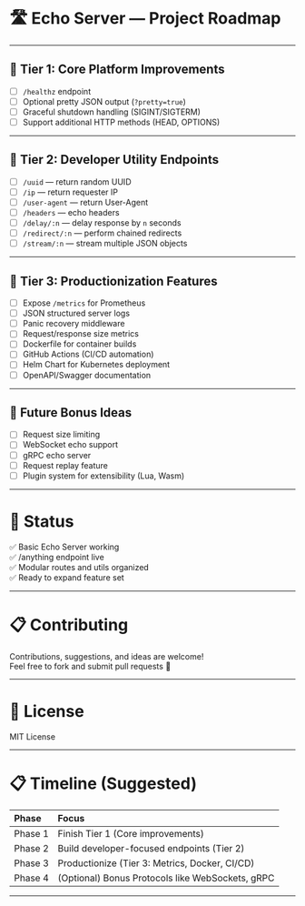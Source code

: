 # 🛣 Echo Server — Project Roadmap

---

## 🥇 Tier 1: Core Platform Improvements

- [ ] `/healthz` endpoint
- [ ] Optional pretty JSON output (`?pretty=true`)
- [ ] Graceful shutdown handling (SIGINT/SIGTERM)
- [ ] Support additional HTTP methods (HEAD, OPTIONS)

---

## 🥈 Tier 2: Developer Utility Endpoints

- [ ] `/uuid` — return random UUID
- [ ] `/ip` — return requester IP
- [ ] `/user-agent` — return User-Agent
- [ ] `/headers` — echo headers
- [ ] `/delay/:n` — delay response by `n` seconds
- [ ] `/redirect/:n` — perform chained redirects
- [ ] `/stream/:n` — stream multiple JSON objects

---

## 🥉 Tier 3: Productionization Features

- [ ] Expose `/metrics` for Prometheus
- [ ] JSON structured server logs
- [ ] Panic recovery middleware
- [ ] Request/response size metrics
- [ ] Dockerfile for container builds
- [ ] GitHub Actions (CI/CD automation)
- [ ] Helm Chart for Kubernetes deployment
- [ ] OpenAPI/Swagger documentation

---

## 🚀 Future Bonus Ideas

- [ ] Request size limiting
- [ ] WebSocket echo support
- [ ] gRPC echo server
- [ ] Request replay feature
- [ ] Plugin system for extensibility (Lua, Wasm)

---

# 📢 Status

✅ Basic Echo Server working  
✅ /anything endpoint live  
✅ Modular routes and utils organized  
✅ Ready to expand feature set

---

# 📋 Contributing

Contributions, suggestions, and ideas are welcome!  
Feel free to fork and submit pull requests 🚀

---

# 📢 License

MIT License

---

# 📋 Timeline (Suggested)

| Phase | Focus |
|:---|:---|
| Phase 1 | Finish Tier 1 (Core improvements) |
| Phase 2 | Build developer-focused endpoints (Tier 2) |
| Phase 3 | Productionize (Tier 3: Metrics, Docker, CI/CD) |
| Phase 4 | (Optional) Bonus Protocols like WebSockets, gRPC |

---
